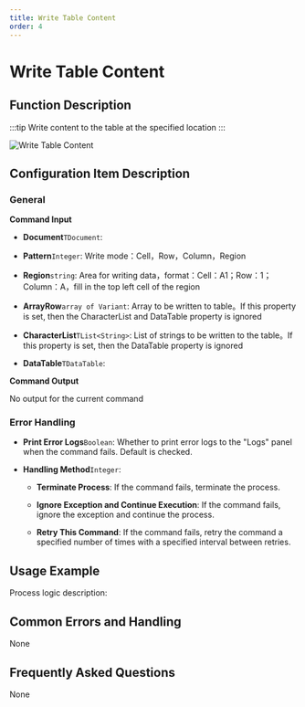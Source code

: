 ```yaml
---
title: Write Table Content
order: 4
---
```


# Write Table Content

## Function Description

:::tip 
Write content to the table at the specified location
:::

![Write Table Content](../../../assets/Write%20Table%20Content_command.png)

## Configuration Item Description

### General

**Command Input**

- **Document**`TDocument`: 

- **Pattern**`Integer`: Write mode：Cell，Row，Column，Region

- **Region**`string`: Area for writing data，format：Cell：A1；Row：1；Column：A，fill in the top left cell of the region

- **ArrayRow**`array of Variant`: Array to be written to table。If this property is set, then the CharacterList and DataTable property is ignored

- **CharacterList**`TList<String>`: List of strings to be written to the table。If this property is set, then the DataTable property is ignored

- **DataTable**`TDataTable`: 


**Command Output**

No output for the current command

### Error Handling

- **Print Error Logs**`Boolean`: Whether to print error logs to the "Logs" panel when the command fails. Default is checked. 

- **Handling Method**`Integer`:

    - **Terminate Process**: If the command fails, terminate the process.

    - **Ignore Exception and Continue Execution**: If the command fails, ignore the exception and continue the process.

    - **Retry This Command**: If the command fails, retry the command a specified number of times with a specified interval between retries.

## Usage Example

Process logic description:

## Common Errors and Handling

None

## Frequently Asked Questions

None


